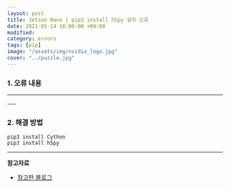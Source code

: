 ```yaml
---
layout: post
title: Jetson Nano | pip3 install h5py 설치 오류
date: 2021-05-14 16:00:00 +09:00
modified: 
category: errors
tags: [pip]
image: "/assets/img/nvidia_logo.jpg"
cover: "../puzzle.jpg"
---
```


### 1. 오류 내용
---
```
~~~
```

### 2. 해결 방법

```
pip3 install Cython
pip3 install h5py
```

------
**참고자료**<br>
- [참고한 블로그](https://www.programmersought.com/article/70586326755/)